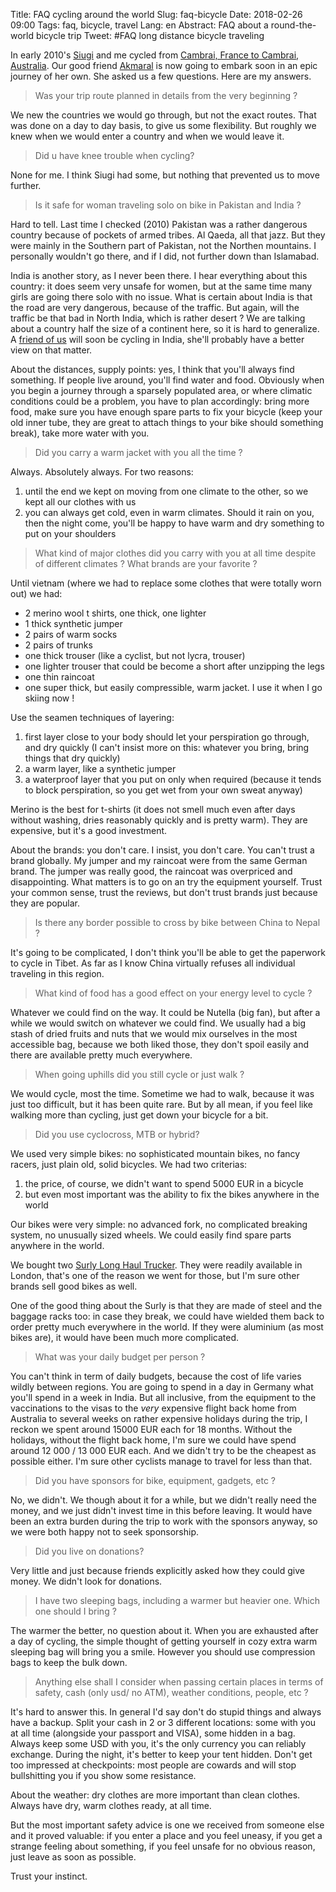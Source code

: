 Title: FAQ cycling around the world
Slug: faq-bicycle
Date: 2018-02-26 09:00
Tags: faq, bicycle, travel
Lang: en
Abstract: FAQ about a round-the-world bicycle trip
Tweet: #FAQ long distance bicycle traveling

In early 2010's [Siugi](http://www.siugi.com) and me cycled from [Cambrai, France to Cambrai, Australia](http://cambrai-cambrai.net). Our good friend [Akmaral](https://www.instagram.com/cycling.nomad.kz) is now going to embark soon in an epic journey of her own. She asked us a few questions. Here are my answers.

> Was your trip route planned in details from the very beginning ?

We new the countries we would go through, but not the exact routes. That was done on a day to day basis, to give us some flexibility. But roughly we knew when we would enter a country and when we would leave it.

> Did u have knee trouble when cycling?

None for me. I think Siugi had some, but nothing that prevented us to move further.

> Is it safe for woman traveling solo on bike in Pakistan and India ?

Hard to tell. Last time I checked (2010) Pakistan was a rather dangerous country because of pockets of armed tribes. Al Qaeda, all that jazz. But they were mainly in the Southern part of Pakistan, not the Northen mountains. I personally wouldn't go there, and if I did, not further down than Islamabad.

India is another story, as I never been there. I hear everything about this country: it does seem very unsafe for women, but at the same time many girls are going there solo with no issue. What is certain about India is that the road are very dangerous, because of the traffic. But again, will the traffic be that bad in North India, which is rather desert ? We are talking about a country half the size of a continent here, so it is hard to generalize. A [friend of us](https://www.instagram.com/cline_d/) will soon be cycling in India, she'll probably have a better view on that matter.

About the distances, supply points: yes, I think that you'll always find something. If people live around, you'll find water and food. Obviously when you begin a journey through a sparsely populated area, or where climatic conditions could be a problem, you have to plan accordingly: bring more food, make sure you have enough spare parts to fix your bicycle (keep your old inner tube, they are great to attach things to your bike should something break), take more water with you.

> Did you carry a warm jacket with you all the time ?

Always. Absolutely always. For two reasons:

1. until the end we kept on moving from one climate to the other, so we kept all our clothes with us
2. you can always get cold, even in warm climates. Should it rain on you, then the night come, you'll be happy to have warm and dry something to put on your shoulders


> What kind of major clothes did you carry with you at all time despite of different climates ? What brands are your favorite ?

Until vietnam (where we had to replace some clothes that were totally worn out) we had:

- 2 merino wool t shirts, one thick, one lighter
- 1 thick synthetic jumper
- 2 pairs of warm socks
- 2 pairs of trunks
- one thick trouser (like a cyclist, but not lycra, trouser)
- one lighter trouser that could be become a short after unzipping the legs
- one thin raincoat
- one super thick, but easily compressible, warm jacket. I use it when I go skiing now !

Use the seamen techniques of layering:

1. first layer close to your body should let your perspiration go through, and dry quickly (I can't insist more on this: whatever you bring, bring things that dry quickly)
2. a warm layer, like a synthetic jumper
3. a waterproof layer that you put on only when required (because it tends to block perspiration, so you get wet from your own sweat anyway)

Merino is the best for t-shirts (it does not smell much even after days without washing, dries reasonably quickly and is pretty warm). They are expensive, but it's a good investment.

About the brands: you don't care. I insist, you don't care. You can't trust a brand globally. My jumper and my raincoat were from the same German brand. The jumper was really good, the raincoat was overpriced and disappointing. What matters is to go on an try the equipment yourself. Trust your common sense, trust the reviews, but don't trust brands just because they are popular.

> Is there any border possible to cross by bike between China to Nepal ?

It's going to be complicated, I don't think you'll be able to get the paperwork to cycle in Tibet. As far as I know China virtually refuses all individual traveling in this region.

> What kind of food has a good effect on your energy level to cycle ?

Whatever we could find on the way. It could be Nutella (big fan), but after a while we would switch on whatever we could find. We usually had a big stash of dried fruits and nuts that we would mix ourselves in the most accessible bag, because we both liked those, they don't spoil easily and there are available pretty much everywhere.

> When going uphills did you still cycle or just walk ?

We would cycle, most the time. Sometime we had to walk, because it was just too difficult, but it has been quite rare. But by all mean, if you feel like walking more than cycling, just get down your bicycle for a bit.

> Did you use cyclocross, MTB or hybrid?

We used very simple bikes: no sophisticated mountain bikes, no fancy racers, just plain old, solid bicycles. We had two criterias:

1. the price, of course, we didn't want to spend 5000 EUR in a bicycle
2. but even most important was the ability to fix the bikes anywhere in the world

Our bikes were very simple: no advanced fork, no complicated breaking system, no unusually sized wheels. We could easily find spare parts anywhere in the world.

We bought two [Surly Long Haul Trucker](https://surlybikes.com/bikes/long_haul_trucker). They were readily available in London, that's one of the reason we went for those, but I'm sure other brands sell good bikes as well.

One of the good thing about the Surly is that they are made of steel and the baggage racks too: in case they break, we could have wielded them back to order pretty much everywhere in the world. If they were aluminium (as most bikes are), it would have been much more complicated.

> What was your daily budget per person ?

You can't think in term of daily budgets, because the cost of life varies wildly between regions. You are going to spend in a day in Germany what you'll spend in a week in India. But all inclusive, from the equipment to the vaccinations to the visas to the *very* expensive flight back home from Australia to several weeks on rather expensive holidays during the trip, I reckon we spent around 15000 EUR each for 18 months. Without the holidays, without the flight back home, I'm sure we could have spend around 12 000 / 13 000 EUR each. And we didn't try to be the cheapest as possible either. I'm sure other cyclists manage to travel for less than that.

> Did you have sponsors for bike, equipment, gadgets, etc ?

No, we didn't. We though about it for a while, but we didn't really need the money, and we just didn't invest time in this before leaving. It would have been an extra burden during the trip to work with the sponsors anyway, so we were both happy not to seek sponsorship.

> Did you live on donations?

Very little and just because friends explicitly asked how they could give money. We didn't look for donations.

> I have two sleeping bags, including a warmer but heavier one. Which one should I bring ?

The warmer the better, no question about it. When you are exhausted after a day of cycling, the simple thought of getting yourself in cozy extra warm sleeping bag will bring you a smile. However you should use compression bags to keep the bulk down.

> Anything else shall I consider when passing certain places in terms of safety, cash (only usd/ no ATM), weather conditions, people, etc ?

It's hard to answer this. In general I'd say don't do stupid things and always have a backup. Split your cash in 2 or 3 different locations: some with you at all time (alongside your passport and VISA), some hidden in a bag. Always keep some USD with you, it's the only currency you can reliably exchange. During the night, it's better to keep your tent hidden. Don't get too impressed at checkpoints: most people are cowards and will stop bullshitting you if you show some resistance.

About the weather: dry clothes are more important than clean clothes. Always have dry, warm clothes ready, at all time.

But the most important safety advice is one we received from someone else and it proved valuable: if you enter a place and you feel uneasy, if you get a strange feeling about something, if you feel unsafe for no obvious reason, just leave as soon as possible.

Trust your instinct.
